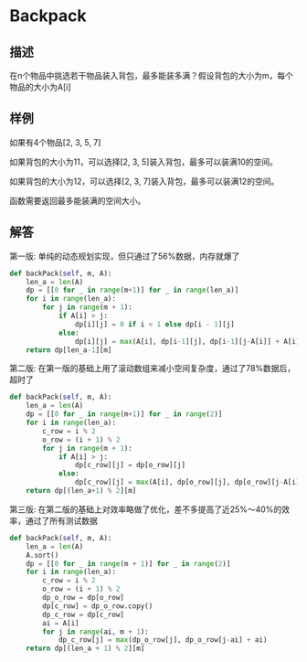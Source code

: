 # Backpack

## 描述
在n个物品中挑选若干物品装入背包，最多能装多满？假设背包的大小为m，每个物品的大小为A[i]


## 样例
如果有4个物品[2, 3, 5, 7]

如果背包的大小为11，可以选择[2, 3, 5]装入背包，最多可以装满10的空间。

如果背包的大小为12，可以选择[2, 3, 7]装入背包，最多可以装满12的空间。

函数需要返回最多能装满的空间大小。

## 解答
第一版: 单纯的动态规划实现，但只通过了56%数据，内存就爆了
```python
def backPack(self, m, A):
    len_a = len(A)
    dp = [[0 for _ in range(m+1)] for _ in range(len_a)]
    for i in range(len_a):
        for j in range(m + 1):
            if A[i] > j:
                dp[i][j] = 0 if i < 1 else dp[i - 1][j]
            else:
                dp[i][j] = max(A[i], dp[i-1][j], dp[i-1][j-A[i]] + A[i])
    return dp[len_a-1][m]
```
第二版: 在第一版的基础上用了滚动数组来减小空间复杂度，通过了78%数据后，超时了
```python
def backPack(self, m, A):
    len_a = len(A)
    dp = [[0 for _ in range(m+1)] for _ in range(2)]
    for i in range(len_a):
        c_row = i % 2
        o_row = (i + 1) % 2
        for j in range(m + 1):
            if A[i] > j:
                dp[c_row][j] = dp[o_row][j]
            else:
                dp[c_row][j] = max(A[i], dp[o_row][j], dp[o_row][j-A[i]] + A[i])
    return dp[(len_a+1) % 2][m]
```
第三版: 在第二版的基础上对效率略做了优化，差不多提高了近25%～40%的效率，通过了所有测试数据
```python
def backPack(self, m, A):
    len_a = len(A)
    A.sort()
    dp = [[0 for _ in range(m + 1)] for _ in range(2)]
    for i in range(len_a):
        c_row = i % 2
        o_row = (i + 1) % 2
        dp_o_row = dp[o_row]
        dp[c_row] = dp_o_row.copy()
        dp_c_row = dp[c_row]
        ai = A[i]
        for j in range(ai, m + 1):
            dp_c_row[j] = max(dp_o_row[j], dp_o_row[j-ai] + ai)
    return dp[(len_a + 1) % 2][m]
```
